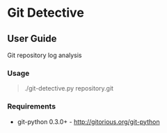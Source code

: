 # Git Detective

## User Guide

Git repository log analysis

### Usage

> ./git-detective.py repository.git

### Requirements

* git-python 0.3.0+ - <http://gitorious.org/git-python>
